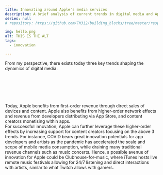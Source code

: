 ```yaml
---
title: Innovating around Apple's media services
description: A brief analysis of current trends in digital media and Apple's role within
series: null
# repository: https://github.com/TM312/building_blocks/tree/master/responsive-b-card-group

img: hello.png
alt: THIS IS THE ALT
tags:
  - innovation

---
```


From my perspective, there exists today three key trends shaping the dynamics of digital media:


<card-table
  title="On Demand"
  description="Consumers move from ownership to access. Leading market players offer four key value propositions: 1) perception of free access, 2) vast genre-crossing catalogues, 3) anytime access, and 4) reduced search costs through personalised recommendations"
  key-monetization="Subscription (Netflix, Disney+), Ads (Youtube), Cross-selling (Prime Video)"
  apples-role="Apple services (Apple Music, AppleTV+) are in competition with highly funded players. Content production costs and content specialisation prevent dominance of a single player. However, Apple has unique leverage of its hardware-software ecosystem to drive adoption (AppleTV+ with device purchase)."
  class="mb-5"></card-table>

<br>

<card-table
  title="Live"
  description="Consumers move towards live consumption formats such as 24/7 talkshows on Clubhouse, game streams on Twitch, sales on Taobao Live. Unlike traditional media, livestreams are typically: 1) unpolished, 2) dynamic, and 3) allow producer-consumer interaction."
  key-monetization="Subscription (Twitch), Ads (Twitch, Youtube Live), E-commerce (Kuaishou, Tabao Live)"
  apples-role="With exception of its annual Apple Event & WWDC, Apple is not yet engaged in ‘live’ experiences."
  class="mb-5"></card-table>

<br>


<card-table
  title="Democratized"
  description="Production is increasingly democratised, from TikTok videos, to Facebook Live auctions, and to Gumroad everything. Democratised production has become professionalized, and an extensive ecosystem of tools is emerging to cater to creators, such as with DJI camera tools."
  key-monetization="Transaction fees (Gumroad), End consumer fees (Spotify), Ads (Instagram)"
  apples-role="The App Store is a democratisation platform that enables developers from any-sized teams to create, distribute and profit. Apple’s innovation on image quality (both in camera hardware and ML research) also facilitates the democratised production of visual content."
  class="mb-5"></card-table>

<br>


Today, Apple benefits from first-order revenue through direct sales of devices and content. Apple also benefits from higher-order network effects and revenue from developers distributing via App Store, and content creators monetising within apps.
<br>
For successful innovation, Apple can further leverage these higher-order effects by increasing support for content creators focusing on the above 3 trends. For instance, COVID bears great innovation potentials for app developers and artists as the pandemic has accelerated the scale and scope of mobile media consumption, while draining many traditional revenue channels such as music concerts. Hence, a possible avenue of innovation for Apple could be Clubhouse-for-music, where iTunes hosts live remote music festivals allowing for 24/7 listening and direct interactions with artists, similar to what Twitch allows with gamers.
